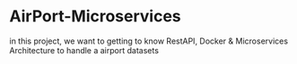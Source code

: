 # AirPort-Microservices
in this project, we want to getting to know RestAPI, Docker &amp;  Microservices Architecture to  handle a airport datasets
